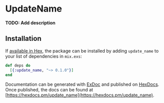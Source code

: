 # UpdateName

**TODO: Add description**

## Installation

If [available in Hex](https://hex.pm/docs/publish), the package can be installed
by adding `update_name` to your list of dependencies in `mix.exs`:

```elixir
def deps do
  [{:update_name, "~> 0.1.0"}]
end
```

Documentation can be generated with [ExDoc](https://github.com/elixir-lang/ex_doc)
and published on [HexDocs](https://hexdocs.pm). Once published, the docs can
be found at [https://hexdocs.pm/update_name](https://hexdocs.pm/update_name).

